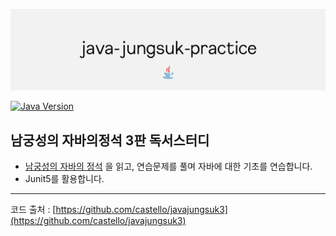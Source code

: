 ![java-jungsuk-practice-logo](https://github.com/noranlenna/java-jungsuk-practice/blob/main/public/image/java-jungsuk-practice.png?raw=true)

[![Java Version](https://img.shields.io/badge/version-%3E11-E92E2F.svg?maxAge=2592000)](https://adoptium.net/temurin/releases/)



## 남궁성의 자바의정석 3판 독서스터디 

- [남궁성의 자바의 정석](http://www.yes24.com/Product/Goods/24259565) 을 읽고, 연습문제를 풀며 자바에 대한 기초를 연습합니다.
- Junit5를 활용합니다.



---
코드 출처 : [https://github.com/castello/javajungsuk3](https://github.com/castello/javajungsuk3)
